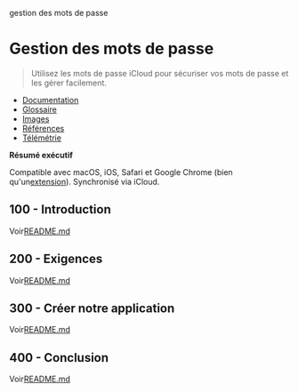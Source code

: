 gestion des mots de passe

# Gestion des mots de passe

> Utilisez les mots de passe iCloud pour sécuriser vos mots de passe et les gérer facilement.

-   [Documentation](./DOCUMENTATION.md)
-   [Glossaire](./GLOSSARY.md)
-   [Images](./IMAGES.md)
-   [Références](./REFERENCES.md)
-   [Télémétrie](./TELEMETRY.md)

**Résumé exécutif**

Compatible avec macOS, iOS, Safari et Google Chrome (bien qu'un[extension](https://chromewebstore.google.com/detail/icloud-passwords/pejdijmoenmkgeppbflobdenhhabjlaj)). Synchronisé via iCloud.

## 100 - Introduction

Voir[README.md](./100/README.md)

## 200 - Exigences

Voir[README.md](./200/README.md)

## 300 - Créer notre application

Voir[README.md](./300/README.md)

## 400 - Conclusion

Voir[README.md](./400/README.md)
